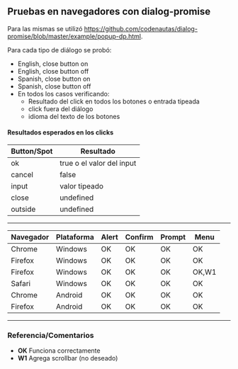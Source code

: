 ## Pruebas en navegadores con dialog-promise

Para las mismas se utilizó https://github.com/codenautas/dialog-promise/blob/master/example/popup-dp.html.

Para cada tipo de diálogo se probó:
  * English, close button on
  * English, close button off
  * Spanish, close button on
  * Spanish, close button off
  * En todos los casos verificando:
    * Resultado del click en todos los botones o entrada tipeada
    * click fuera del diálogo
    * idioma del texto de los botones


#### Resultados esperados en los clicks

Button/Spot | Resultado
----|----
ok | true o el valor del input
cancel | false
input | valor tipeado
close | undefined
outside | undefined

*** 
Navegador | Plataforma | Alert | Confirm | Prompt | Menu
----|----|----|----|---|----
Chrome | Windows | OK | OK | OK | OK
Firefox | Windows | OK | OK | OK | OK
Firefox | Windows | OK | OK | OK | OK,W1 
Safari | Windows | OK | OK | OK | OK
Chrome | Android | OK | OK | OK | OK
Firefox | Android | OK | OK | OK | OK

***
### Referencia/Comentarios
- **OK** Funciona correctamente
- **W1** Agrega scrollbar (no deseado)

